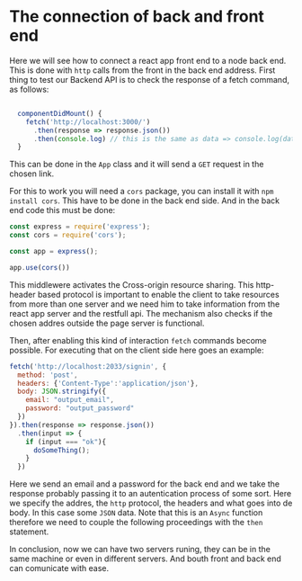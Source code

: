 # The connection of back and front end
Here we will see how to connect a react app front end to a node back end. This is done with `http` calls from the front in the back end address. First thing to test our Backend API is to check the response of a fetch command, as follows:

```javascript

  componentDidMount() {
    fetch('http://localhost:3000/')
      .then(response => response.json())
      .then(console.log) // this is the same as data => console.log(data)
  }
```

This can be done in the `App` class and it will send a `GET` request in the chosen link.

For this to work you will need a `cors` package, you can install it with `npm install cors`. This have to be done in the back end side. And in the back end code this must be done:

```javascript
const express = require('express');
const cors = require('cors');

const app = express();

app.use(cors())
```

This middlewere activates the Cross-origin resource sharing. This http-header based protocol is important to enable the client to take resources from more than one server and we need him to take information from the react app server and the restfull api. The mechanism also checks if the chosen addres outside the page server is functional.

Then, after enabling this kind of interaction `fetch` commands become possible. For executing that on the client side here goes an example:

```javascript
fetch('http://localhost:2033/signin', {
  method: 'post',
  headers: {'Content-Type':'application/json'},
  body: JSON.stringify({
    email: "output_email",
    password: "output_password"
  })
}).then(response => response.json())
  .then(input => {
    if (input === "ok"){
      doSomeThing();
    }
  })
```

Here we send an email and a password for the back end and we take the response probably passing it to an autentication process of some sort. Here we specify the addres, the `http` protocol, the headers and what goes into de body. In this case some `JSON` data. Note that this is an `Async` function therefore we need to couple the following proceedings with the `then` statement.

In conclusion, now we can have two servers runing, they can be in the same machine or even in different servers. And bouth front and back end can comunicate with ease.
